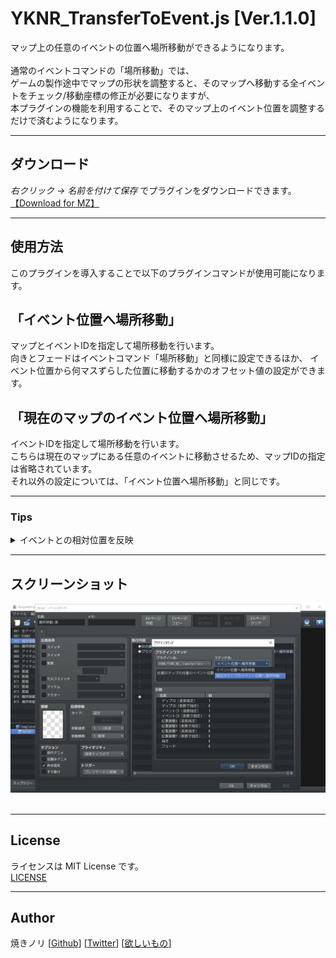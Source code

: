 # YKNR_TransferToEvent.js [Ver.1.1.0]
マップ上の任意のイベントの位置へ場所移動ができるようになります。<br><br>
通常のイベントコマンドの「場所移動」では、<br>
ゲームの製作途中でマップの形状を調整すると、そのマップへ移動する全イベントをチェック/移動座標の修正が必要になりますが、<br>
本プラグインの機能を利用することで、そのマップ上のイベント位置を調整するだけで済むようになります。

---

<!-- ここからURL一覧 -->
[LICENSE]: ./LICENSE
[【Download for MZ】]: https://raw.githubusercontent.com/Yakinori0424/RPGMakerMVPlugins/master/plugins/YKNR_TransferToEvent/YKNR_MZ_TransferToEvent.js
<!-- ここまでURL一覧 -->

## ダウンロード
*右クリック → 名前を付けて保存* でプラグインをダウンロードできます。  
[【Download for MZ】][]

---
## 使用方法
このプラグインを導入することで以下のプラグインコマンドが使用可能になります。

「イベント位置へ場所移動」
-
マップとイベントIDを指定して場所移動を行います。<br>
向きとフェードはイベントコマンド「場所移動」と同様に設定できるほか、
イベント位置から何マスずらした位置に移動するかのオフセット値の設定ができます。

「現在のマップのイベント位置へ場所移動」
-
イベントIDを指定して場所移動を行います。<br>
こちらは現在のマップにある任意のイベントに移動させるため、マップIDの指定は省略されています。<br>
それ以外の設定については、「イベント位置へ場所移動」と同じです。<br>

---
### Tips
<details>
<summary>イベントとの相対位置を反映</summary>

---
これは主に、他プラグインによってイベントのトリガーの範囲を広げている際に、重宝することでしょう。

プラグインコマンド実行前に以下のスクリプトを実行しておくと、
実行しているイベントとの距離を変数1と2に代入します。<br>

```JavaScript
const xId = 1, yId = 2;
const a = $gamePlayer, b = this.character(0);
$gameVariables._data[xId] = $gameMap.deltaX(a.x, b.x);
$gameVariables._data[yId] = $gameMap.deltaY(a.y, b.y);
```

そして、プラグインコマンドの引数 **オフセット値X（変数で指定）** に「変数1」を、<br>
**オフセット値Y（変数で指定）** に「変数2」を設定すると実現できます。

必要に応じて、スクリプトでの代入先の変数番号を変えたり、<br>
プラグインコマンドでのオフセット値の変数の指定を「なし」にして、Y座標のみ or X座標のみ相対位置を反映させると良いでしょう。

---
</details>

---
## スクリーンショット
![](./res/YKNR_TransferToEvent_01.jpg)<br><br>

---
## License
ライセンスは MIT License です。  
[LICENSE][]

---
## Author
焼きノリ
[[Github](https://github.com/Yakinori0424/RPGMakerMVPlugins)]
[[Twitter](https://twitter.com/Noritake0424)]
[[欲しいもの](https://www.amazon.jp/hz/wishlist/ls/3HAY7QN91DUF2?ref_=wl_share)]
